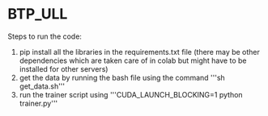 # BTP_ULL

Steps to run the code:
1. pip install all the libraries in the requirements.txt file (there may be other dependencies which are taken care of in colab but might have to be installed for other servers)
2. get the data by running the bash file using the command '''sh get_data.sh'''
3. run the trainer script using '''CUDA_LAUNCH_BLOCKING=1 python trainer.py'''
